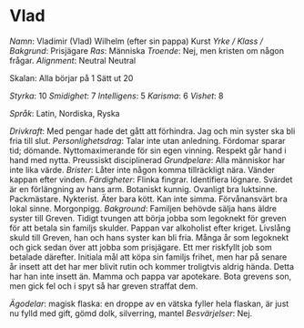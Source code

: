 
# Vlad

_Namn_: Vladimir (Vlad) Wilhelm (efter sin pappa) Kurst
_Yrke / Klass / Bakgrund_: Prisjägare
_Ras_: Människa
_Troende_: Nej, men kristen om någon frågar.
_Alignment_: Neutral Neutral

Skalan:
Alla börjar på 1
Sätt ut 20

_Styrka_:      10
_Smidighet_:   7
_Intelligens_: 5
_Karisma_:     6
_Vishet_:      8

_Språk_: Latin, Nordiska, Ryska

_Drivkraft_:         Med pengar hade det gått att förhindra. Jag och min syster ska bli fria till slut.
_Personlighetsdrag_: Talar inte utan anledning. Fördomar sparar tid; dömande. Nyttomaximerande för sin egen vinning. Respekt går hand i hand med nytta. Preussiskt disciplinerad
_Grundpelare_:       Alla människor har inte lika värde.
_Brister_:           Låter inte någon komma tillräckligt nära. Vänder kappan efter vinden.
_Färdigheter_:       Flinka fingrar. Identifiera lögnare. Svärdet är en förlängning av hans arm. Botaniskt kunnig. Ovanligt bra luktsinne. Packmästare. Nykterist. Äter bara kött. Kan inte simma. Förvånansvärt bra lokal sinne. Morgonpigg.
_Bakground_:         Familjen behövde sälja hans äldre syster till Greven. Tidigt tvungen att börja jobba som legoknekt för greven för att betala sin familjs skulder. Pappan var alkoholist efter kriget. Livslång skuld till Greven, han och hans syster kan bli fria. Många år som legoknekt och gick sedan över att jobba som prisjägare. Ett mer riskfyllt job som betalade därefter. Initiala mål att köpa sin familjs frihet, men har på senare år insett att det har mer blivit rutin och kommer troligtvis aldrig hända. Detta har han inte insett än. Mamma och pappa var apotekare. Bota grevens son, men gick fel och i spyt så har greven straffat dem.

_Ägodelar_: magisk flaska: en droppe av en vätska fyller hela flaskan, är just nu fylld med gift, gömd dolk, silverring, mantel
_Besvärjelser_: Nej.
